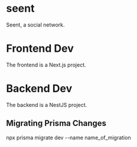# seent

Seent, a social network.

# Frontend Dev

The frontend is a Next.js project.

# Backend Dev

The backend is a NestJS project.

## Migrating Prisma Changes

npx prisma migrate dev --name name_of_migration
